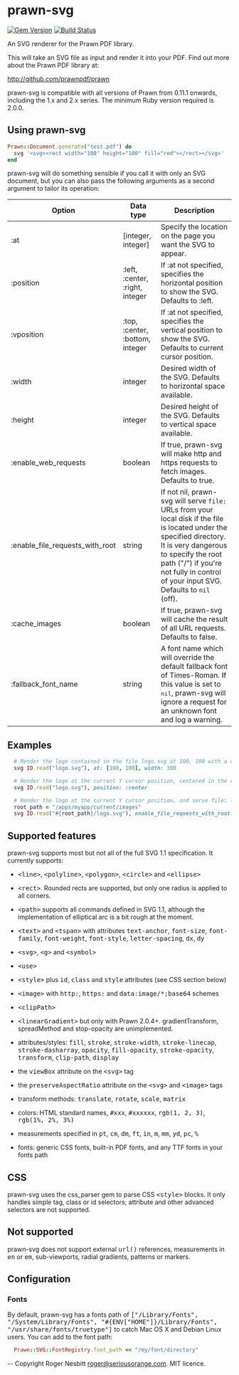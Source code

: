 # prawn-svg

[![Gem Version](https://badge.fury.io/rb/prawn-svg.svg)](https://badge.fury.io/rb/prawn-svg)
[![Build Status](https://travis-ci.org/mogest/prawn-svg.svg?branch=master)](https://travis-ci.org/mogest/prawn-svg)

An SVG renderer for the Prawn PDF library.

This will take an SVG file as input and render it into your PDF.  Find out more about the Prawn PDF library at:

  http://github.com/prawnpdf/prawn 

prawn-svg is compatible with all versions of Prawn from 0.11.1 onwards, including the 1.x and 2.x series.
The minimum Ruby version required is 2.0.0.

## Using prawn-svg

```ruby
Prawn::Document.generate("test.pdf") do
  svg '<svg><rect width="100" height="100" fill="red"></rect></svg>'
end
```

prawn-svg will do something sensible if you call it with only an SVG document, but you can also
pass the following arguments as a second argument to tailor its operation:

Option      | Data type | Description
----------- | --------- | -----------
:at         | [integer, integer] | Specify the location on the page you want the SVG to appear.
:position   | :left, :center, :right, integer | If :at not specified, specifies the horizontal position to show the SVG.  Defaults to :left.
:vposition  | :top, :center, :bottom, integer | If :at not specified, specifies the vertical position to show the SVG.  Defaults to current cursor position.
:width      | integer   | Desired width of the SVG.  Defaults to horizontal space available.
:height     | integer   | Desired height of the SVG.  Defaults to vertical space available.
:enable_web_requests | boolean | If true, prawn-svg will make http and https requests to fetch images.  Defaults to true.
:enable_file_requests_with_root | string | If not nil, prawn-svg will serve `file:` URLs from your local disk if the file is located under the specified directory. It is very dangerous to specify the root path ("/") if you're not fully in control of your input SVG.  Defaults to `nil` (off).
:cache_images | boolean   | If true, prawn-svg will cache the result of all URL requests. Defaults to false.
:fallback_font_name | string | A font name which will override the default fallback font of Times-Roman.  If this value is set to <tt>nil</tt>, prawn-svg will ignore a request for an unknown font and log a warning.

## Examples

```ruby
  # Render the logo contained in the file logo.svg at 100, 100 with a width of 300
  svg IO.read("logo.svg"), at: [100, 100], width: 300

  # Render the logo at the current Y cursor position, centered in the current bounding box
  svg IO.read("logo.svg"), position: :center

  # Render the logo at the current Y cursor position, and serve file: links relative to its directory
  root_path = "/apps/myapp/current/images"
  svg IO.read("#{root_path}/logo.svg"), enable_file_requests_with_root: root_path
```

## Supported features

prawn-svg supports most but not all of the full SVG 1.1 specification.  It currently supports:

 - <tt>&lt;line&gt;</tt>, <tt>&lt;polyline&gt;</tt>, <tt>&lt;polygon&gt;</tt>, <tt>&lt;circle&gt;</tt> and <tt>&lt;ellipse&gt;</tt>

 - <tt>&lt;rect&gt;</tt>.  Rounded rects are supported, but only one radius is applied to all corners.

 - <tt>&lt;path&gt;</tt> supports all commands defined in SVG 1.1, although the
   implementation of elliptical arc is a bit rough at the moment.

 - <tt>&lt;text&gt;</tt> and <tt>&lt;tspan&gt;</tt> with attributes
   <tt>text-anchor</tt>, <tt>font-size</tt>, <tt>font-family</tt>, <tt>font-weight</tt>, <tt>font-style</tt>, <tt>letter-spacing</tt>, <tt>dx</tt>, <tt>dy</tt>

 - <tt>&lt;svg&gt;</tt>, <tt>&lt;g&gt;</tt> and <tt>&lt;symbol&gt;</tt>

 - <tt>&lt;use&gt;</tt>

 - <tt>&lt;style&gt;</tt> plus <tt>id</tt>, <tt>class</tt> and <tt>style</tt> attributes (see CSS section below)

 - <tt>&lt;image&gt;</tt> with <tt>http:</tt>, <tt>https:</tt> and <tt>data:image/\*;base64</tt> schemes

 - <tt>&lt;clipPath&gt;</tt>

 - <tt>&lt;linearGradient&gt;</tt> but only with Prawn 2.0.4+. gradientTransform, spreadMethod and stop-opacity are
   unimplemented.

 - attributes/styles: <tt>fill</tt>, <tt>stroke</tt>, <tt>stroke-width</tt>, <tt>stroke-linecap</tt>, <tt>stroke-dasharray</tt>, <tt>opacity</tt>, <tt>fill-opacity</tt>, <tt>stroke-opacity</tt>, <tt>transform</tt>, <tt>clip-path</tt>, <tt>display</tt>

 - the <tt>viewBox</tt> attribute on the <tt>&lt;svg&gt;</tt> tag

 - the <tt>preserveAspectRatio</tt> attribute on the <tt>&lt;svg&gt;</tt> and <tt>&lt;image&gt;</tt> tags

 - transform methods: <tt>translate</tt>, <tt>rotate</tt>, <tt>scale</tt>, <tt>matrix</tt>

 - colors: HTML standard names, <tt>#xxx</tt>, <tt>#xxxxxx</tt>, <tt>rgb(1, 2, 3)</tt>, <tt>rgb(1%, 2%, 3%)</tt>

 - measurements specified in <tt>pt</tt>, <tt>cm</tt>, <tt>dm</tt>, <tt>ft</tt>, <tt>in</tt>, <tt>m</tt>, <tt>mm</tt>, <tt>yd</tt>, <tt>pc</tt>, <tt>%</tt>

 - fonts: generic CSS fonts, built-in PDF fonts, and any TTF fonts in your fonts path

## CSS

prawn-svg uses the css_parser gem to parse CSS <tt>&lt;style&gt;</tt> blocks.  It only handles simple tag, class or id selectors; attribute and other advanced selectors are not supported.

## Not supported

prawn-svg does not support external <tt>url()</tt> references, measurements in <tt>en</tt> or <tt>em</tt>, sub-viewports, radial gradients, patterns or markers.

## Configuration

### Fonts

By default, prawn-svg has a fonts path of <tt>["/Library/Fonts", "/System/Library/Fonts", "#{ENV["HOME"]}/Library/Fonts", "/usr/share/fonts/truetype"]</tt> to catch
Mac OS X and Debian Linux users.  You can add to the font path:

```ruby
  Prawn::SVG::FontRegistry.font_path << "/my/font/directory"
```


--
Copyright Roger Nesbitt <roger@seriousorange.com>.  MIT licence.
